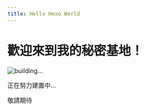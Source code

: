 ```yaml
---
title: Hello Hexo World
---
```

歡迎來到我的秘密基地！
===

![building...](https://i.imgur.com/HbkFUz3.gif)

正在努力建置中...


敬請期待